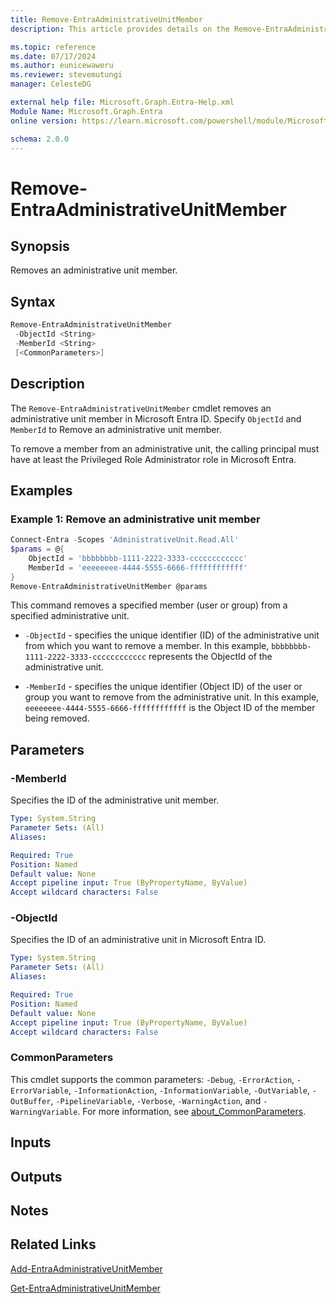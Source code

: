 ```yaml
---
title: Remove-EntraAdministrativeUnitMember
description: This article provides details on the Remove-EntraAdministrativeUnitMember command.

ms.topic: reference
ms.date: 07/17/2024
ms.author: eunicewaweru
ms.reviewer: stevemutungi
manager: CelesteDG

external help file: Microsoft.Graph.Entra-Help.xml
Module Name: Microsoft.Graph.Entra
online version: https://learn.microsoft.com/powershell/module/Microsoft.Graph.Entra/Remove-EntraAdministrativeUnitMember

schema: 2.0.0
---
```


# Remove-EntraAdministrativeUnitMember

## Synopsis

Removes an administrative unit member.

## Syntax

```powershell
Remove-EntraAdministrativeUnitMember 
 -ObjectId <String> 
 -MemberId <String>
 [<CommonParameters>]
```

## Description

The `Remove-EntraAdministrativeUnitMember` cmdlet removes an administrative unit member in Microsoft Entra ID. Specify `ObjectId` and `MemberId` to Remove an administrative unit member.

To remove a member from an administrative unit, the calling principal must have at least the Privileged Role Administrator role in Microsoft Entra.

## Examples

### Example 1: Remove an administrative unit member

```powershell
Connect-Entra -Scopes 'AdministrativeUnit.Read.All'
$params = @{
    ObjectId = 'bbbbbbbb-1111-2222-3333-cccccccccccc'
    MemberId = 'eeeeeeee-4444-5555-6666-ffffffffffff'
}
Remove-EntraAdministrativeUnitMember @params
```

This command removes a specified member (user or group) from a specified administrative unit.

- `-ObjectId` - specifies the unique identifier (ID) of the administrative unit from which you want to remove a member. In this example, `bbbbbbbb-1111-2222-3333-cccccccccccc` represents the ObjectId of the administrative unit.

- `-MemberId` - specifies the unique identifier (Object ID) of the user or group you want to remove from the administrative unit. In this example, `eeeeeeee-4444-5555-6666-ffffffffffff` is the Object ID of the member being removed.

## Parameters

### -MemberId

Specifies the ID of the administrative unit member.

```yaml
Type: System.String
Parameter Sets: (All)
Aliases:

Required: True
Position: Named
Default value: None
Accept pipeline input: True (ByPropertyName, ByValue)
Accept wildcard characters: False
```

### -ObjectId

Specifies the ID of an administrative unit in Microsoft Entra ID.

```yaml
Type: System.String
Parameter Sets: (All)
Aliases:

Required: True
Position: Named
Default value: None
Accept pipeline input: True (ByPropertyName, ByValue)
Accept wildcard characters: False
```

### CommonParameters

This cmdlet supports the common parameters: `-Debug`, `-ErrorAction`, `-ErrorVariable`, `-InformationAction`, `-InformationVariable`, `-OutVariable`, `-OutBuffer`, `-PipelineVariable`, `-Verbose`, `-WarningAction`, and `-WarningVariable`. For more information, see [about_CommonParameters](https://go.microsoft.com/fwlink/?LinkID=113216).

## Inputs

## Outputs

## Notes

## Related Links

[Add-EntraAdministrativeUnitMember](Add-EntraAdministrativeUnitMember.md)

[Get-EntraAdministrativeUnitMember](Get-EntraAdministrativeUnitMember.md)
